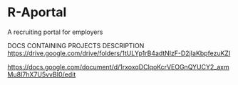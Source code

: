# R-Aportal
A recruiting portal for employers

DOCS CONTAINING PROJECTS DESCRIPTION
https://drive.google.com/drive/folders/1tULYp1rB4adtNlzF-D2jIaKbpfezuKZI

https://docs.google.com/document/d/1rxoxqDClqoKcrVEOGnQYUCY2_axmMu8I7hX7U5vvBI0/edit
